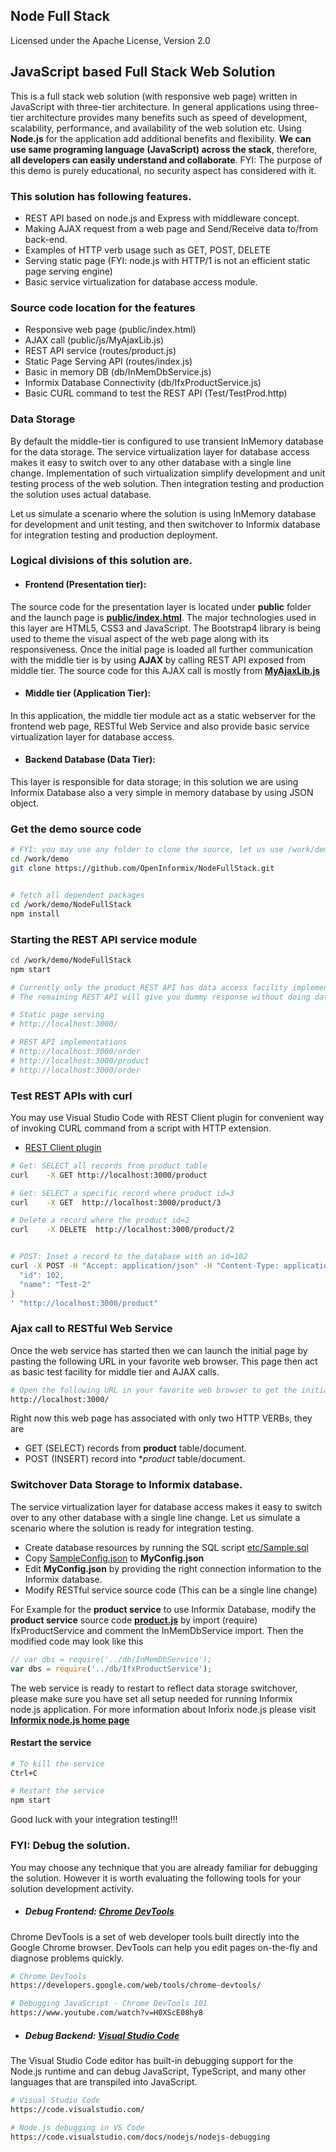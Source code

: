 ## Node Full Stack
Licensed under the Apache License, Version 2.0  
  
## JavaScript based Full Stack Web Solution
This is a full stack web solution (with responsive web page) written in JavaScript with three-tier architecture. In general applications using three-tier architecture provides many benefits such as speed of development, scalability, performance, and availability of the web solution etc. Using **Node.js** for the application add additional benefits and flexibility.  **We can use same programing language (JavaScript) across the stack**, therefore, **all developers can easily understand and collaborate**. FYI: The purpose of this demo is purely educational, no security aspect has considered with it.  
  
### This solution has following features.
- REST API based on node.js and Express with middleware concept.
- Making AJAX request from a web page and Send/Receive data to/from back-end.
- Examples of HTTP verb  usage such as GET, POST, DELETE
- Serving static page (FYI: node.js with HTTP/1 is not an efficient static page serving engine)
- Basic service virtualization for database access module.


### Source code location for the features
- Responsive web page (public/index.html)
- AJAX call (public/js/MyAjaxLib.js)
- REST API service (routes/product.js)
- Static Page Serving API (routes/index.js)
- Basic in memory DB (db/InMemDbService.js)
- Informix Database Connectivity (db/IfxProductService.js)
- Basic CURL command to test the REST API (Test/TestProd.http)

### Data Storage
By default the middle-tier is configured to use transient InMemory database for the data storage. The service virtualization layer for database access makes it easy to switch over to any other database with a single line change. Implementation of such virtualization simplify development and unit testing process of the web solution. Then integration testing and production the solution uses actual database.  

Let us simulate a scenario where the solution is using InMemory database for development and unit testing, and then switchover to Informix database for integration testing and production deployment.

### Logical divisions of this solution are.
- #### Frontend (Presentation tier):  
The source code for the presentation layer is located under **public** folder and the launch page is **[public/index.html](public/index.html)**. The major technologies used in this layer are HTML5, CSS3 and JavaScript. The Bootstrap4 library is being used to theme the visual aspect of the web page along with its responsiveness. Once the initial page is loaded all further communication with the middle tier is by using **AJAX**  by calling REST API exposed from middle tier. The source code for this AJAX call is mostly from **[MyAjaxLib.js](public/js/MyAjaxLib.js)**

- #### Middle tier (Application Tier):
In this application, the middle tier module act as a static webserver for the frontend web page, RESTful Web Service and also provide basic service virtualization layer for database access.

- #### Backend Database (Data Tier):
This layer is responsible for data storage; in this solution we are using Informix Database also a very simple in memory database by using JSON object.

### Get the demo source code
```bash
# FYI: you may use any folder to clone the source, let us use /work/demo
cd /work/demo
git clone https://github.com/OpenInformix/NodeFullStack.git


# fetch all dependent packages
cd /work/demo/NodeFullStack
npm install
```

### Starting the REST API service module
```bash
cd /work/demo/NodeFullStack
npm start
```
  
```bash
# Currently only the product REST API has data access facility implemented.
# The remaining REST API will give you dummy response without doing database access.

# Static page serving
# http://localhost:3000/

# REST API implementations
# http://localhost:3000/order
# http://localhost:3000/product
# http://localhost:3000/order
```



### Test REST APIs with curl
You may use Visual Studio Code with REST Client plugin for convenient way of invoking CURL command from a script with HTTP extension.  
- [REST Client plugin](https://marketplace.visualstudio.com/items?itemName=humao.rest-client)

```bash
# Get: SELECT all records from product table
curl    -X GET http://localhost:3000/product

# Get: SELECT a specific record where product id=3
curl    -X GET  http://localhost:3000/product/3

# Delete a record where the product id=2
curl    -X DELETE  http://localhost:3000/product/2


# POST: Inset a record to the database with an id=102
curl -X POST -H "Accept: application/json" -H "Content-Type: application/json" -d '{
  "id": 102,
  "name": "Test-2"
}
' "http://localhost:3000/product"
```


### Ajax call to RESTful Web Service
Once the web service has started then we can launch the initial page by pasting the following URL in your favorite web browser. This page then act as basic test facility for middle tier and AJAX calls.

```bash
# Open the following URL in your favorite web browser to get the initial web page.
http://localhost:3000/
```

Right now this web page has associated with only two HTTP VERBs, they are  
- GET (SELECT) records from **product** table/document.
- POST (INSERT) record into  **product* table/document.



### Switchover Data Storage to Informix database.
The service virtualization layer for database access makes it easy to switch over to any other database with a single line change. Let us simulate a scenario where the solution is ready for integration testing. 
- Create database resources by running the SQL script [etc/Sample.sql](etc/Sample.sql)
- Copy [SampleConfig.json](SampleConfig.json) to **MyConfig.json**
- Edit **MyConfig.json** by providing the right connection information to the Informix database.
- Modify RESTful service source code (This can be a single line change)  

For Example for the **product service** to use Informix Database, modify the **product service** source code **[product.js](routes/product.js)** by import (require) IfxProductService and comment the InMemDbService import. Then the modified code may look like this
```javascript
// var dbs = require('../db/InMemDbService');
var dbs = require('../db/IfxProductService');
```

The web service is ready to restart to reflect data storage switchover, please make sure you have set all setup needed for running Informix node.js application. For more information about Inforix node.js please visit **[Informix node.js home page](https://openinformix.github.io/IfxNode/)**


#### Restart the service
```bash
# To kill the service 
Ctrl+C

# Restart the service
npm start
```
Good luck with your integration testing!!!  
  

### FYI: Debug the solution.
You may choose any technique that you are already familiar for debugging the solution. However it is worth evaluating the following tools for your solution development activity.

- ##### Debug Frontend: [Chrome DevTools](https://developers.google.com/web/tools/chrome-devtools/)
Chrome DevTools is a set of web developer tools built directly into the Google Chrome browser. DevTools can help you edit pages on-the-fly and diagnose problems quickly.
```bash
# Chrome DevTools
https://developers.google.com/web/tools/chrome-devtools/

# Debugging JavaScript - Chrome DevTools 101
https://www.youtube.com/watch?v=H0XScE08hy8
```

- ##### Debug Backend: [Visual Studio Code](https://code.visualstudio.com/)
The Visual Studio Code editor has built-in debugging support for the Node.js runtime and can debug JavaScript, TypeScript, and many other languages that are transpiled into JavaScript.

```bash
# Visual Studio Code
https://code.visualstudio.com/

# Node.js debugging in VS Code
https://code.visualstudio.com/docs/nodejs/nodejs-debugging
```

